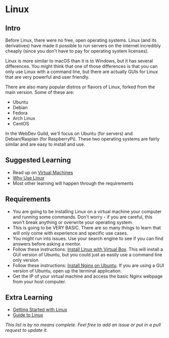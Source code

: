 # Linux 

## Intro

Before Linux, there were no free, open operating systems. Linux (and its derivatives) have made it possible to run servers on the internet incredibly cheaply (since you don't have to pay for operating system licenses).

Linux is more similar to macOS than it is to Windows, but it has several differences. You might think that one of those differences is that you can only use Linux with a command line, but there are actually GUIs for Linux that are very powerful and user friendly.

There are also many popular distros or flavors of Linux, forked from the main version. Some of these are:

- Ubuntu
- Debian
- Fedora
- Arch Linux
- CentOS

In the WebDev Guild, we'll focus on Ubuntu (for servers) and Debian/Raspian (for RaspberryPi). These two operating systems are fairly similar and are easy to install and use.

## Suggested Learning

- Read up on [Virtual Machines](https://en.wikipedia.org/wiki/Virtual_machine)
- [Why Use Linux](http://lifehacker.com/5772574/getting-started-with-linux-why-install-linux)
- Most other learning will happen through the requirements

## Requirements

- You are going to be installing Linux on a virtual machine your computer and running some commands. Don't worry - if you are careful, this won't break anything or overwrite your operating system.
- This is going to be VERY BASIC. There are so many things to learn that will only come with experience and specific use cases.
- You might run into issues. Use your search engine to see if you can find answers before asking a mentor.
- Follow these instructions: [Install Linux with Virtual Box](http://www.wikihow.com/Install-Ubuntu-on-VirtualBox). This will install a GUI version of Ubuntu, but you could just as easily use a command line only version
- Follow these instructions: [Install Nginx on Ubuntu](https://www.digitalocean.com/community/tutorials/how-to-install-nginx-on-ubuntu-16-04). If you are using a GUI version of Ubuntu, open up the terminal application.
- Get the IP of your virtual machine and access the basic Nginx webpage from your host computer.

## Extra Learning

- [Getting Started with Linux](https://lifehacker.com/5778882/getting-started-with-linux-the-complete-guide)
- [Guide to Linux](https://www.digitalocean.com/community/tutorial_series/getting-started-with-linux)

*This list is by no means complete. Feel free to add an issue or put in a pull request to update it.*
